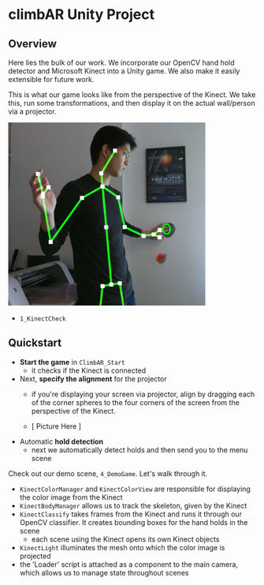 # climbAR Unity Project

## Overview

Here lies the bulk of our work. We incorporate our OpenCV hand hold detector and Microsoft Kinect into a Unity game. We also make it easily extensible for future work.

This is what our game looks like from the perspective of the Kinect. We take this, run some transformations, and then display it on the actual wall/person via a projector.

<img src="readme_imgs/overlay2.jpg" width=400x>



- `1_KinectCheck`

## Quickstart
- **Start the game** in `ClimbAR_Start`
  - it checks if the Kinect is connected
- Next, **specify the alignment** for the projector
  - if you're displaying your screen via projector, align by dragging each of the corner spheres to the four corners of the screen from the perspective of the Kinect.

  - [ Picture Here ]
- Automatic **hold detection**
  - next we automatically detect holds and then send you to the menu scene

Check out our demo scene, `4_DemoGame`. Let's walk through it.
- `KinectColorManager` and `KinectColorView` are responsible for displaying the color image from the Kinect
- `KinectBodyManager` allows us to track the skeleton, given by the Kinect
- `KinectClassify` takes frames from the Kinect and runs it through our OpenCV classifier. It creates bounding boxes for the hand holds in the scene
  - each scene using the Kinect opens its own Kinect objects
- `KinectLight` illuminates the mesh onto which the color image is projected
- the 'Loader' script is attached as a component to the main camera, which allows us to manage state throughout scenes
